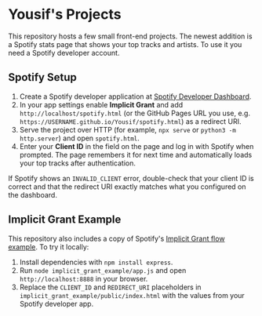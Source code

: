 # Yousif's Projects

This repository hosts a few small front-end projects. The newest addition is a Spotify stats page that shows your top tracks and artists. To use it you need a Spotify developer account.

## Spotify Setup
1. Create a Spotify developer application at [Spotify Developer Dashboard](https://developer.spotify.com/).
2. In your app settings enable **Implicit Grant** and add `http://localhost/spotify.html` (or the GitHub Pages URL you use, e.g. `https://USERNAME.github.io/Yousif/spotify.html`) as a redirect URI.
3. Serve the project over HTTP (for example, `npx serve` or `python3 -m http.server`) and open `spotify.html`.
4. Enter your **Client ID** in the field on the page and log in with Spotify when prompted. The page remembers it for next time and automatically loads your top tracks after authentication.

If Spotify shows an `INVALID_CLIENT` error, double-check that your client ID is correct and that the redirect URI exactly matches what you configured on the dashboard.

## Implicit Grant Example

This repository also includes a copy of Spotify's [Implicit Grant flow example](https://github.com/spotify/web-api-examples/tree/master/authorization/implicit_grant).
To try it locally:

1. Install dependencies with `npm install express`.
2. Run `node implicit_grant_example/app.js` and open `http://localhost:8888` in your browser.
3. Replace the `CLIENT_ID` and `REDIRECT_URI` placeholders in `implicit_grant_example/public/index.html` with the values from your Spotify developer app.
